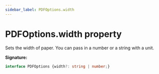 ```yaml
---
sidebar_label: PDFOptions.width
---
```

# PDFOptions.width property

Sets the width of paper. You can pass in a number or a string with a unit.

**Signature:**

```typescript
interface PDFOptions {width?: string | number;}
```
